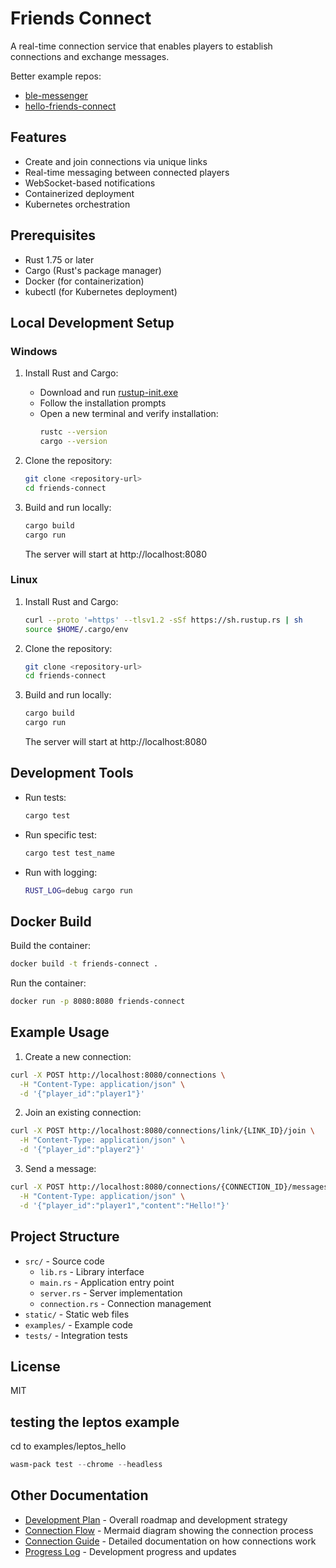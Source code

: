 # Friends Connect

A real-time connection service that enables players to establish connections and exchange messages.

Better example repos:
- [ble-messenger](https://github.com/randallard/ble-messenger)
- [hello-friends-connect](https://github.com/randallard/hello-friends-connect)

## Features

- Create and join connections via unique links
- Real-time messaging between connected players
- WebSocket-based notifications
- Containerized deployment
- Kubernetes orchestration

## Prerequisites

- Rust 1.75 or later
- Cargo (Rust's package manager)
- Docker (for containerization)
- kubectl (for Kubernetes deployment)

## Local Development Setup

### Windows

1. Install Rust and Cargo:
   - Download and run [rustup-init.exe](https://rustup.rs/)
   - Follow the installation prompts
   - Open a new terminal and verify installation:
     ```bash
     rustc --version
     cargo --version
     ```

2. Clone the repository:
   ```bash
   git clone <repository-url>
   cd friends-connect
   ```

3. Build and run locally:
   ```bash
   cargo build
   cargo run
   ```

   The server will start at http://localhost:8080

### Linux

1. Install Rust and Cargo:
   ```bash
   curl --proto '=https' --tlsv1.2 -sSf https://sh.rustup.rs | sh
   source $HOME/.cargo/env
   ```

2. Clone the repository:
   ```bash
   git clone <repository-url>
   cd friends-connect
   ```

3. Build and run locally:
   ```bash
   cargo build
   cargo run
   ```

   The server will start at http://localhost:8080

## Development Tools

- Run tests:
  ```bash
  cargo test
  ```

- Run specific test:
  ```bash
  cargo test test_name
  ```

- Run with logging:
  ```bash
  RUST_LOG=debug cargo run
  ```

## Docker Build

Build the container:
```bash
docker build -t friends-connect .
```

Run the container:
```bash
docker run -p 8080:8080 friends-connect
```

## Example Usage

1. Create a new connection:
```bash
curl -X POST http://localhost:8080/connections \
  -H "Content-Type: application/json" \
  -d '{"player_id":"player1"}'
```

2. Join an existing connection:
```bash
curl -X POST http://localhost:8080/connections/link/{LINK_ID}/join \
  -H "Content-Type: application/json" \
  -d '{"player_id":"player2"}'
```

3. Send a message:
```bash
curl -X POST http://localhost:8080/connections/{CONNECTION_ID}/messages \
  -H "Content-Type: application/json" \
  -d '{"player_id":"player1","content":"Hello!"}'
```

## Project Structure

- `src/` - Source code
  - `lib.rs` - Library interface
  - `main.rs` - Application entry point
  - `server.rs` - Server implementation
  - `connection.rs` - Connection management
- `static/` - Static web files
- `examples/` - Example code
- `tests/` - Integration tests

## License

MIT

## testing the leptos example
cd to examples/leptos_hello  
```powershell
wasm-pack test --chrome --headless
```
## Other Documentation

- [Development Plan](docs/development-plan.md) - Overall roadmap and development strategy
- [Connection Flow](docs/connecting-people-flow.mermaid) - Mermaid diagram showing the connection process 
- [Connection Guide](docs/connecting-to-people.md) - Detailed documentation on how connections work
- [Progress Log](docs/progress.md) - Development progress and updates
